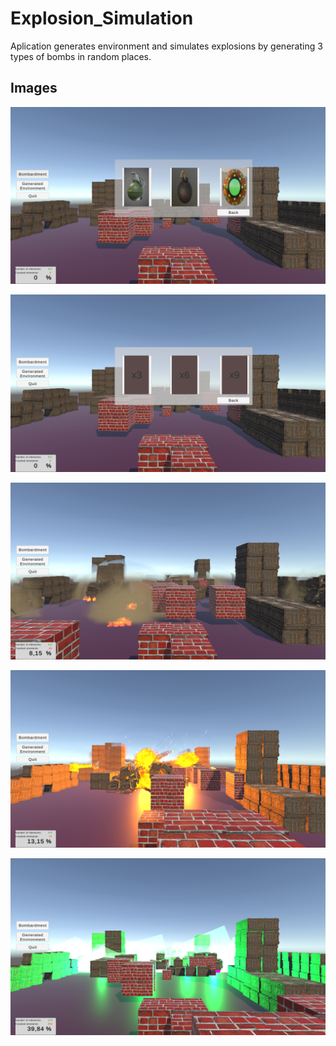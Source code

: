 # Explosion_Simulation
Aplication generates environment and simulates explosions by generating 3 types of bombs in random places.
## Images
![](GitHub_images/01_SimulationUI1.png)

![](GitHub_images/02_SimulationUI2.png)

![](GitHub_images/03_Explosion1.png)

![](GitHub_images/04_Explosion2.png)

![](GitHub_images/05_Explosion3.png)
